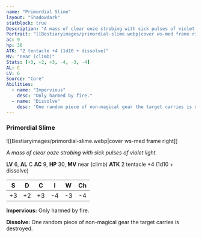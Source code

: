 ```yaml
---
name: "Primordial Slime"
layout: "Shadowdark"
statblock: true
Description: "A mass of clear ooze strobing with sick pulses of violet light."
Portrait: "[[Bestiaryimages/primordial-slime.webp|cover ws-med frame right]]"
ac: 9
hp: 30
ATK: "2 tentacle +4 (1d10 + dissolve)"
MV: "near (climb)"
Stats: [+3, +2, +3, -4, -3, -4]
AL: C
LV: 6
Source: "Core"
Abilities:
  - name: "Impervious"
    desc: "Only harmed by fire."
  - name: "Dissolve"
    desc: "One random piece of non-magical gear the target carries is destroyed."
---
```


### Primordial Slime

![[Bestiaryimages/primordial-slime.webp|cover ws-med frame right]]

_A mass of clear ooze strobing with sick pulses of violet light._

**LV** 6, **AL** C
**AC** 9, **HP** 30, **MV** near (climb)
**ATK** 2 tentacle +4 (1d10 + dissolve)

|  S  |  D  |  C  |  I  |  W  |  Ch  |
|:---:|:---:|:---:|:---:|:---:|:----:|
| +3 | +2 | +3 | -4 | -3 | -4 |

**Impervious:** Only harmed by fire.

**Dissolve:** One random piece of non-magical gear the target carries is destroyed.

